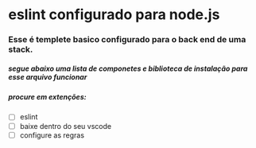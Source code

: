 # eslint configurado para node.js

###  Esse é templete basico configurado para o back end de uma stack.

#####  segue abaixo uma lista de componetes e biblioteca de instalação para esse arquivo funcionar

#####  procure em extenções:

  -[ ] eslint
  -[ ] baixe dentro do seu vscode
  -[ ] configure as regras
